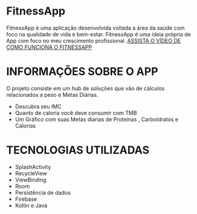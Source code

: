 # FitnessApp

FitnessApp é uma aplicação desenvolvida voltada a área da saúde com foco na qualidade de vida e bem-estar. FitnessApp é uma ideia própria de App com foco no meu crescimento profissional. [ASSISTA O VÍDEO DE COMO FUNCIONA O FITNESSAPP](https://youtu.be/k_PWP-xV4BA)


# INFORMAÇÕES SOBRE O APP
O projeto consiste em um hub de soluções que vão de cálculos relacionados a peso e Metas Diárias.
- Descubra seu IMC
- Quanto de caloria você deve consumir com TMB
- Um Gráfico com suas Metas diarias de Proteínas , Carboidratos e Calorias


# TECNOLOGIAS UTILIZADAS
- SplashActivity
- RecycleView
- ViewBinding
- Room
- Persistência de dados
- Firebase
- Koltin e Java


